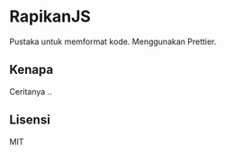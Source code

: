 # RapikanJS

Pustaka untuk memformat kode. Menggunakan Prettier.

## Kenapa

Ceritanya ..

## Lisensi

MIT
